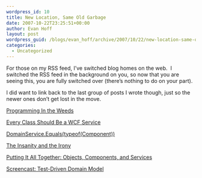 ```yaml
---
wordpress_id: 10
title: New Location, Same Old Garbage
date: 2007-10-22T23:25:51+00:00
author: Evan Hoff
layout: post
wordpress_guid: /blogs/evan_hoff/archive/2007/10/22/new-location-same-old-garbage.aspx
categories:
  - Uncategorized
---
```

For those on my RSS feed, I&#8217;ve switched blog homes on the web.&nbsp; I switched the RSS feed in the background on you, so now that you are seeing this, you are fully switched over (there&#8217;s nothing to do on your part).

I did want to link back to the last group of posts I wrote though, just so the newer ones don&#8217;t get lost in the move.

<a href="http://evanhoff.com/archive/2007/10/21/61.aspx" target="_blank">Programming In the Weeds</a>

[Every Class Should Be a WCF Service](http://evanhoff.com/archive/2007/10/21/60.aspx)

[DomainService.Equals(typeof(Component))](http://evanhoff.com/archive/2007/10/21/59.aspx)

[The Insanity and the Irony](http://evanhoff.com/archive/2007/10/21/58.aspx)

[Putting It All Together: Objects, Components, and Services](http://evanhoff.com/archive/2007/10/18/57.aspx)

[Screencast: Test-Driven Domain Model](http://evanhoff.com/archive/2007/10/17/56.aspx)